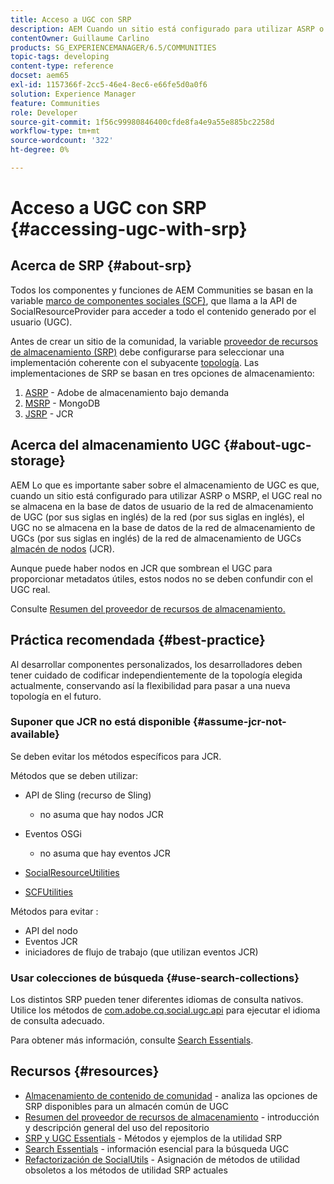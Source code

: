 ```yaml
---
title: Acceso a UGC con SRP
description: AEM Cuando un sitio está configurado para utilizar ASRP o MSRP, el UGC real no se almacena en el almacén de nodos de la (JCR)
contentOwner: Guillaume Carlino
products: SG_EXPERIENCEMANAGER/6.5/COMMUNITIES
topic-tags: developing
content-type: reference
docset: aem65
exl-id: 1157366f-2cc5-46e4-8ec6-e66fe5d0a0f6
solution: Experience Manager
feature: Communities
role: Developer
source-git-commit: 1f56c99980846400cfde8fa4e9a55e885bc2258d
workflow-type: tm+mt
source-wordcount: '322'
ht-degree: 0%

---
```


# Acceso a UGC con SRP {#accessing-ugc-with-srp}

## Acerca de SRP {#about-srp}

Todos los componentes y funciones de AEM Communities se basan en la variable [marco de componentes sociales (SCF)](/help/communities/scf.md), que llama a la API de SocialResourceProvider para acceder a todo el contenido generado por el usuario (UGC).

Antes de crear un sitio de la comunidad, la variable [proveedor de recursos de almacenamiento (SRP)](/help/communities/working-with-srp.md) debe configurarse para seleccionar una implementación coherente con el subyacente [topología](/help/communities/topologies.md). Las implementaciones de SRP se basan en tres opciones de almacenamiento:

1. [ASRP](/help/communities/asrp.md) - Adobe de almacenamiento bajo demanda
1. [MSRP](/help/communities/msrp.md) - MongoDB
1. [JSRP](/help/communities/jsrp.md) - JCR

## Acerca del almacenamiento UGC {#about-ugc-storage}

AEM Lo que es importante saber sobre el almacenamiento de UGC es que, cuando un sitio está configurado para utilizar ASRP o MSRP, el UGC real no se almacena en la base de datos de usuario de la red de almacenamiento de UGC (por sus siglas en inglés) de la red (por sus siglas en inglés), el UGC no se almacena en la base de datos de la red de almacenamiento de UGCs (por sus siglas en inglés) de la red de almacenamiento de UGCs [almacén de nodos](/help/sites-deploying/data-store-config.md) (JCR).

Aunque puede haber nodos en JCR que sombrean el UGC para proporcionar metadatos útiles, estos nodos no se deben confundir con el UGC real.

Consulte [Resumen del proveedor de recursos de almacenamiento.](/help/communities/srp.md)

## Práctica recomendada {#best-practice}

Al desarrollar componentes personalizados, los desarrolladores deben tener cuidado de codificar independientemente de la topología elegida actualmente, conservando así la flexibilidad para pasar a una nueva topología en el futuro.

### Suponer que JCR no está disponible {#assume-jcr-not-available}

Se deben evitar los métodos específicos para JCR.

Métodos que se deben utilizar:

* API de Sling (recurso de Sling)

   * no asuma que hay nodos JCR

* Eventos OSGi

   * no asuma que hay eventos JCR

* [SocialResourceUtilities](/help/communities/socialutils.md#socialresourceutilities-package)
* [SCFUtilities](/help/communities/socialutils.md#scfutilities-package)

Métodos para evitar :

* API del nodo
* Eventos JCR
* iniciadores de flujo de trabajo (que utilizan eventos JCR)

### Usar colecciones de búsqueda {#use-search-collections}

Los distintos SRP pueden tener diferentes idiomas de consulta nativos. Utilice los métodos de [com.adobe.cq.social.ugc.api](https://helpx.adobe.com/experience-manager/6-5/sites/developing/using/reference-materials/javadoc/com/adobe/cq/social/ugc/api/package-summary.html) para ejecutar el idioma de consulta adecuado.

Para obtener más información, consulte [Search Essentials](/help/communities/search-implementation.md).

## Recursos {#resources}

* [Almacenamiento de contenido de comunidad](/help/communities/working-with-srp.md) - analiza las opciones de SRP disponibles para un almacén común de UGC
* [Resumen del proveedor de recursos de almacenamiento](/help/communities/srp.md) - introducción y descripción general del uso del repositorio
* [SRP y UGC Essentials](/help/communities/srp-and-ugc.md) - Métodos y ejemplos de la utilidad SRP
* [Search Essentials](/help/communities/search-implementation.md) - información esencial para la búsqueda UGC
* [Refactorización de SocialUtils](/help/communities/socialutils.md) - Asignación de métodos de utilidad obsoletos a los métodos de utilidad SRP actuales
